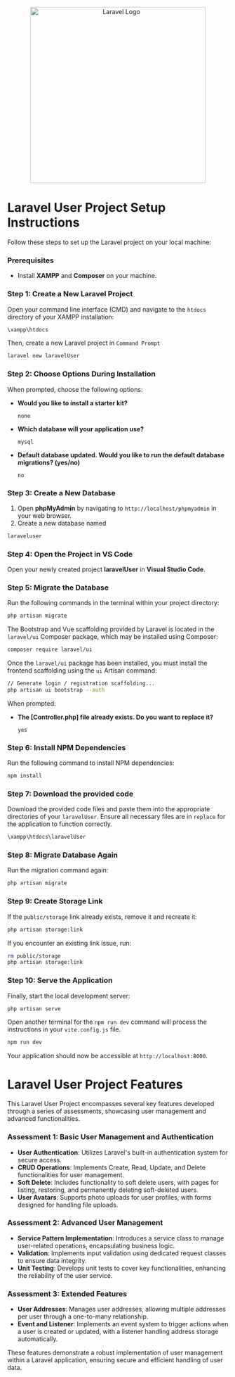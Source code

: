 
<p align="center">
    <a href="https://laravel.com" target="_blank">
        <img src="https://raw.githubusercontent.com/laravel/art/master/logo-lockup/5%20SVG/2%20CMYK/1%20Full%20Color/laravel-logolockup-cmyk-red.svg" width="400" alt="Laravel Logo">
    </a>
</p>

# Laravel User Project Setup Instructions

Follow these steps to set up the Laravel project on your local machine:

### Prerequisites
- Install **XAMPP** and **Composer** on your machine.

### Step 1: Create a New Laravel Project
Open your command line interface (CMD) and navigate to the `htdocs` directory of your XAMPP installation:

```bash
\xampp\htdocs
```

Then, create a new Laravel project in ```Command Prompt```

```bash
laravel new laravelUser
```

### Step 2: Choose Options During Installation
When prompted, choose the following options:
- **Would you like to install a starter kit?**
  ```
  none
  ```

- **Which database will your application use?**
  ```
  mysql
  ```

- **Default database updated. Would you like to run the default database migrations? (yes/no)**
  ```
  no
  ```

### Step 3: Create a New Database
1. Open **phpMyAdmin** by navigating to `http://localhost/phpmyadmin` in your web browser.
2. Create a new database named
```bash
laraveluser
```

### Step 4: Open the Project in VS Code
Open your newly created project **laravelUser** in **Visual Studio Code**.

### Step 5: Migrate the Database
Run the following commands in the terminal within your project directory:

```bash
php artisan migrate
```

The Bootstrap and Vue scaffolding provided by Laravel is located in the ```laravel/ui``` Composer package, which may be installed using Composer:
```bash
composer require laravel/ui
```

Once the ```laravel/ui``` package has been installed, you must install the frontend scaffolding using the ```ui``` Artisan command:
```bash
// Generate login / registration scaffolding...
php artisan ui bootstrap --auth
```

When prompted:
- **The [Controller.php] file already exists. Do you want to replace it?**
  ```
  yes
  ```

### Step 6: Install NPM Dependencies
Run the following command to install NPM dependencies:

```bash
npm install
```

### Step 7: Download the provided code
Download the provided code files and paste them into the appropriate directories of your ```laravelUser```. Ensure all necessary files are in ```replace``` for the application to function correctly.

```bash
\xampp\htdocs\laravelUser
```

### Step 8: Migrate Database Again
Run the migration command again:

```bash
php artisan migrate
```

### Step 9: Create Storage Link
If the `public/storage` link already exists, remove it and recreate it:

```bash
php artisan storage:link
```

If you encounter an existing link issue, run:

```bash
rm public/storage
php artisan storage:link
```

### Step 10: Serve the Application
Finally, start the local development server:

```bash
php artisan serve
```
Open another terminal for the ```npm run dev``` command will process the instructions in your ```vite.config.js``` file.
```bash
npm run dev
```

Your application should now be accessible at `http://localhost:8000`.


# Laravel User Project Features

This Laravel User Project encompasses several key features developed through a series of assessments, showcasing user management and advanced functionalities. 

### Assessment 1: Basic User Management and Authentication
- **User Authentication**: Utilizes Laravel's built-in authentication system for secure access.
- **CRUD Operations**: Implements Create, Read, Update, and Delete functionalities for user management.
- **Soft Delete**: Includes functionality to soft delete users, with pages for listing, restoring, and permanently deleting soft-deleted users.
- **User Avatars**: Supports photo uploads for user profiles, with forms designed for handling file uploads.

### Assessment 2: Advanced User Management
- **Service Pattern Implementation**: Introduces a service class to manage user-related operations, encapsulating business logic.
- **Validation**: Implements input validation using dedicated request classes to ensure data integrity.
- **Unit Testing**: Develops unit tests to cover key functionalities, enhancing the reliability of the user service.

### Assessment 3: Extended Features
- **User Addresses**: Manages user addresses, allowing multiple addresses per user through a one-to-many relationship.
- **Event and Listener**: Implements an event system to trigger actions when a user is created or updated, with a listener handling address storage automatically.

These features demonstrate a robust implementation of user management within a Laravel application, ensuring secure and efficient handling of user data.



